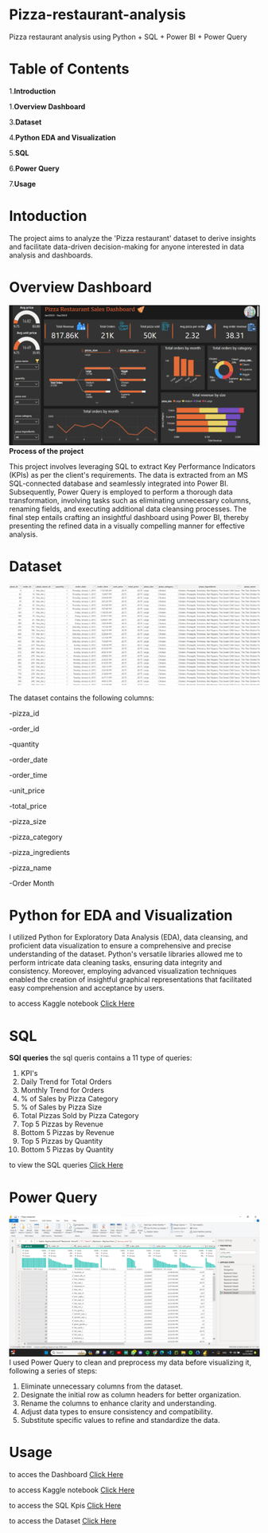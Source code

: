 # Pizza-restaurant-analysis
Pizza restaurant analysis using Python + SQL + Power BI + Power Query

# Table of Contents
1.**Introduction**

1.**Overview Dashboard**

3.**Dataset**

4.**Python EDA and Visualization**

5.**SQL**

6.**Power Query**

7.**Usage**

# Intoduction
The project aims to analyze the 'Pizza restaurant' dataset to derive insights and facilitate data-driven decision-making for anyone interested in data analysis and dashboards.

# Overview Dashboard
![Dashboard](Dashb.png)
**Process of the project**

This project involves leveraging SQL to extract Key Performance Indicators (KPIs) as per the client's requirements. The data is extracted from an MS SQL-connected database and seamlessly integrated into Power BI. Subsequently, Power Query is employed to perform a thorough data transformation, involving tasks such as eliminating unnecessary columns, renaming fields, and executing additional data cleansing processes. The final step entails crafting an insightful dashboard using Power BI, thereby presenting the refined data in a visually compelling manner for effective analysis.


# Dataset

![Dashboard](ds.png)

The dataset contains the following columns:

-pizza_id

-order_id

-quantity

-order_date

-order_time

-unit_price

-total_price

-pizza_size

-pizza_category

-pizza_ingredients

-pizza_name

-Order Month


# Python for EDA and Visualization

I utilized Python for Exploratory Data Analysis (EDA), data cleansing, and proficient data visualization to ensure a comprehensive and precise understanding of the dataset. Python's versatile libraries allowed me to perform intricate data cleaning tasks, ensuring data integrity and consistency. Moreover, employing advanced visualization techniques enabled the creation of insightful graphical representations that facilitated easy comprehension and acceptance by users.

to access Kaggle notebook [Click Here](https://www.kaggle.com/code/nextmillionaire/pizza-sales-eda-and-data-visuaization)


# SQL
**SQl queries**
the sql queris contains a 11 type of queries:
1. KPI's
2. Daily Trend for Total Orders
3. Monthly Trend for Orders
4. % of Sales by Pizza Category
5. % of Sales by Pizza Size
6. Total Pizzas Sold by Pizza Category
7. Top 5 Pizzas by Revenue
8. Bottom 5 Pizzas by Revenue
9. Top 5 Pizzas by Quantity
10. Bottom 5 Pizzas by Quantity

to view the SQL queries [Click Here](./PIZZA%20SALES%20SQL%20QUERIES.docx.pdf)




# Power Query
![Dashboard](pq.png)
I used Power Query to clean and preprocess my data before visualizing it, following a series of steps:
1. Eliminate unnecessary columns from the dataset.
2. Designate the initial row as column headers for better organization.
3. Rename the columns to enhance clarity and understanding.
4. Adjust data types to ensure consistency and compatibility.
5. Substitute specific values to refine and standardize the data.

# Usage
to acces the Dashboard [Click Here](./Pizza%20restaurant.pbix)

to access Kaggle notebook [Click Here](https://www.kaggle.com/code/nextmillionaire/pizza-sales-eda-and-data-visuaization)

to access the SQL Kpis [Click Here](https://github.com/sahermuhamed1/Pizza-restaurant-analysis/blob/main/PIZZA%20SALES%20SQL%20QUERIES.docx)

to access the Dataset [Click Here](https://www.kaggle.com/datasets/nextmillionaire/pizza-sales-dataset)

